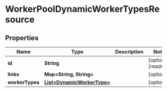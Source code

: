 

# WorkerPoolDynamicWorkerTypesResource


## Properties

Name | Type | Description | Notes
------------ | ------------- | ------------- | -------------
**id** | **String** |  |  [optional] [readonly]
**links** | **Map&lt;String, String&gt;** |  |  [optional]
**workerTypes** | [**List&lt;DynamicWorkerType&gt;**](DynamicWorkerType.md) |  |  [optional]



